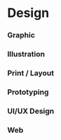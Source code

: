 # Design

### Graphic

### Illustration

### Print / Layout

### Prototyping

### UI/UX Design

### Web